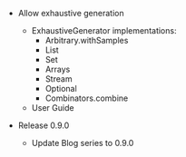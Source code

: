-  Allow exhaustive generation
   - ExhaustiveGenerator implementations:
     - Arbitrary.withSamples
     - List
     - Set
     - Arrays
     - Stream
     - Optional
     - Combinators.combine
   - User Guide

- Release 0.9.0
    - Update Blog series to 0.9.0

